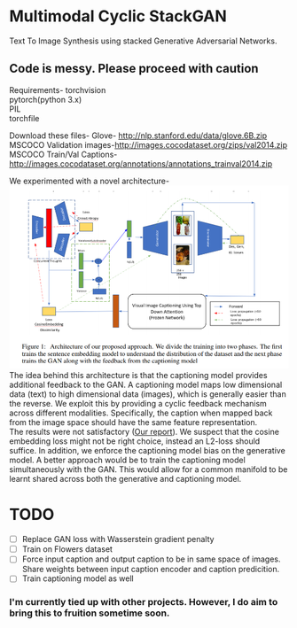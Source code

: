 # Multimodal Cyclic StackGAN
Text To Image Synthesis using stacked Generative Adversarial Networks.

## Code is messy. Please proceed with caution

Requirements-
torchvision <br>
pytorch(python 3.x) <br>
PIL <br>
torchfile <br>

Download these files-
Glove- http://nlp.stanford.edu/data/glove.6B.zip<br>
MSCOCO Validation images-http://images.cocodataset.org/zips/val2014.zip<br>
MSCOCO Train/Val Captions-http://images.cocodataset.org/annotations/annotations_trainval2014.zip
<br>

We experimented with a novel architecture-
![](/docs/Architecure_t2i.png)
<br>
The idea behind this architecture is that the captioning model provides additional feedback to the GAN. A captioning model maps low dimensional data (text) to high dimensional data (images), which is generally easier than the reverse. We exploit this by providing a cyclic feedback mechanism across different modalities. Specifically, the caption when mapped back from the image space should have the same feature representation. <br>
The results were not satisfactory ([Our report](https://drive.google.com/file/d/1dKZ1vAaCvgc_YRqJYL86tkl09OjDsP-0/view?usp=sharing)). We suspect that the cosine embedding loss might not be right choice, instead an L2-loss should suffice. In addition, we enforce the captioning model bias on the generative model. A better approach would be to train the captioning model simultaneously with the GAN. This would allow for a common manifold to be learnt shared across both the generative and captioning model.  

# TODO 
 - [ ] Replace GAN loss with Wasserstein gradient penalty
 - [ ] Train on Flowers dataset
 - [ ] Force input caption and output caption to be in same space of images. Share weights between input caption encoder and caption predicition.
 - [ ] Train captioning model as well

### I'm currently tied up with other projects. However, I do aim to bring this to fruition sometime soon. 


